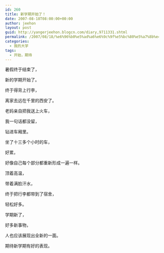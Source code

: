 ```yaml
---
id: 260
title: 新学期开始了！
date: 2007-08-18T08:00:00+00:00
author: jeehon
layout: post
guid: http://yangerjeehon.blogcn.com/diary,9711331.shtml
permalink: /2007/08/18/%e6%96%b0%e5%ad%a6%e6%9c%9f%e5%bc%80%e5%a7%8b%e4%ba%86%ef%bc%81/
categories:
  - 我的大学
tags:
  - 开始，期待
---
```

暑假终于结束了，
  
新的学期开始了。
  
终于得背上行李，
  
离家去远在千里的西安了。
  
老妈亲自把我送上火车，
  
我一句话都没留，
  
钻进车厢里。
  
坐了十三多个小时的车，
  
好累，
  
好像自己每个部分都重新形成一遍一样。
  
顶着高温，
  
带着满脸汗水，
  
终于把行李都带到了宿舍，
  
轻松好多。
  
学期新了，
  
好多新事物，
  
人也应该展现出全新的一面。
  
期待新学期有好的表现。